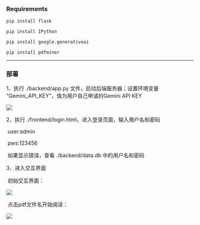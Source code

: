 ### Requirements

`pip install flask`

`pip install IPython`

`pip install google.generativeai`

`pip install pdfminer`

****



### 部署

1、执行 ./backend/app.py 文件，启动后端服务器；设置环境变量 “Gemini_API_KEY”，值为用户自己申请的Gemini API KEY

![](D:\GAI\Gemini\PDFReaderWithGemini\picture\API_Key.png)

2、执行 ./frontend/login.html，进入登录页面，输入用户名和密码

​	user:admin

​	pws:123456

​	如果显示错误，查看 ./backend/data.db 中的用户名和密码

3、进入交互界面

​	初始交互界面：

![](D:\GAI\Gemini\PDFReaderWithGemini\picture\1.png)

​	点击pdf文件名开始阅读：

![](D:\GAI\Gemini\PDFReaderWithGemini\picture\2.png)